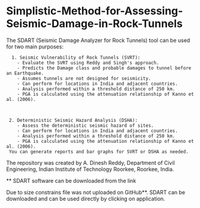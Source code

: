 # Simplistic-Method-for-Assessing-Seismic-Damage-in-Rock-Tunnels
The SDART (Seismic Damage Analyzer for Rock Tunnels) tool can be used for two main purposes:


      1. Seismic Vulnerability of Rock Tunnels (SVRT):
        - Evaluate the SVRT using Reddy and Singh's approach.
        - Predicts the Damage class and probable damages to tunnel before an Earthquake.
        - Assumes tunnels are not designed for seismicity.
        - Can perform for locations in India and adjacent countries.
        - Analysis performed within a threshold distance of 250 km.
        - PGA is calculated using the attenuation relationship of Kanno et al. (2006).    
    
     
     
     2. Deterministic Seismic Hazard Analysis (DSHA):
        - Assess the deterministic seismic hazard of sites.
        - Can perform for locations in India and adjacent countries.
        - Analysis performed within a threshold distance of 250 km.
        - PGA is calculated using the attenuation relationship of Kanno et al. (2006).
     You can generate reports and bar graphs for SVRT or DSHA as needed.



The repository was created by A. Dinesh Reddy, Department of Civil Engineering, Indian Institute of Technology Roorkee, Roorkee, India.

** SDART software can be downloaded from the link

Due to size constrains file was not uploaded on GitHub**. SDART can be downloaded and can be used directly by clicking on application.
